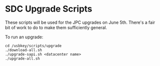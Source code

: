 # SDC Upgrade Scripts

These scripts will be used for the JPC upgrades on June 5th.  There's a fair bit
of work to do to make them sufficiently general.

To run an upgrade:

    cd /usbkey/scripts/upgrade
    ./download-all.sh
    ./upgrade-sapi.sh <datacenter name>
    ./upgrade-all.sh
